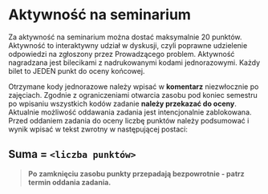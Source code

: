 # Aktywność na seminarium

Za aktywność na seminarium można dostać maksymalnie 20 punktów. Aktywność to interaktywny udział w dyskusji, czyli poprawne udzielenie odpowiedzi na zgłoszony przez Prowadzącego problem. Aktywność nagradzana jest bilecikami z nadrukowanymi kodami jednorazowymi. Każdy bilet to JEDEN punkt do oceny końcowej. 

Otrzymane kody jednorazowe należy wpisać w **komentarz** niezwłocznie po zajęciach. Zgodnie z ograniczeniami otwarcia zasobu pod koniec semestru po wpisaniu wszystkich kodów zadanie **należy przekazać do oceny**. Aktualnie możliwość oddawania zadania jest intencjonalnie zablokowana. Przed oddaniem zadania do oceny liczbę punktów należy podsumować i wynik wpisać w tekst zwrotny w następującej postaci:

## Suma = `<liczba punktów>`

> **Po zamknięciu zasobu punkty przepadają bezpowrotnie - patrz termin oddania zadania.**
